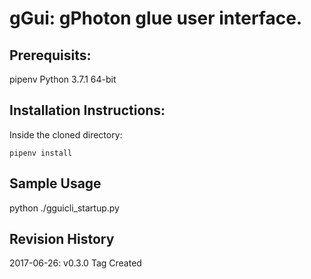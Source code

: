 # gGui: gPhoton glue user interface.

## Prerequisits: 
pipenv
Python 3.7.1 64-bit

## Installation Instructions:
Inside the cloned directory:
```console
pipenv install
```
## Sample Usage
python ./gguicli_startup.py

## Revision History
2017-06-26: v0.3.0 Tag Created

